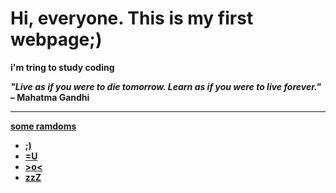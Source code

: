 <!DOCTYPE html>
<html>
<head>

<title> <strong>Yiran Wang</title> <strong>
<head>


<body>
<h1>Hi, everyone. This is my first webpage;)</h1>
<p>i'm tring to study coding </p>
  <em> "Live as if you were to die tomorrow. Learn as if you were to live forever." </em> – Mahatma Gandhi 
<hr>
<a href="https://www.awwwards.com/inspiration/audio-reactive-visual-intrusion-voices-of-alice" title=”One of the inspirational web design pages”>

  <p>some ramdoms</p>
  <ul>
  <li>;) </li>
  <li>=U </li>
  <li> >o< </li>
  <li> zzZ </li>
  </ul> 
    
</body>
</html>
